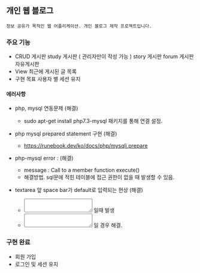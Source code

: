 ## 개인 웹 블로그
	정보 공유가 목적인 웹 어플리케이션. 개인 블로그 제작 프로젝트입니다.

### 주요 기능
- CRUD 게시판
	study 게시판 ( 관리자만이 작성 가능 )
	story 게시판
    forum 게시판
	자유게시판
- View
	최근에 게시된 글 목록
- 구현 목표
	사용자 별 세션 유지
    
#### 에러사항
- php, mysql 연동문제 (해결)
  - sudo apt-get install php7.3-mysql 패키지를 통해 연결 설정.
  
- php mysql prepared statement 구현 (해결)
  - https://runebook.dev/ko/docs/php/mysqli.prepare
  
- php-mysql error : (해결)
    - message : Call to a member function execute() 
    - 해결방법. sql문에 적힌 테이블에 접근 권한이 없을 때 발생할 수 있음.
    
 - textarea 앞 space bar가 default로 입력되는 현상 (해결)
     - <textarea> </textarea> 일때 발생
     - <textarea></textarea> 일 경우 해결.

  
### 구현 완료

- 회원 가입
- 로그인 및 세션 유지

  
 
	



